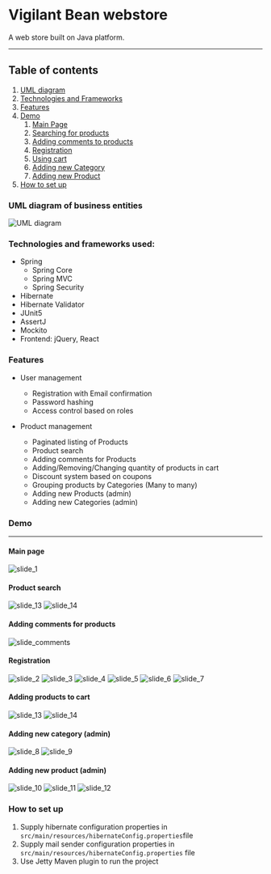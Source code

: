 # Vigilant Bean webstore

A web store built on Java platform.

---

## Table of contents
1. [UML diagram](#UML)
2. [Technologies and Frameworks](#technologies)
3. [Features](#features)
4. [Demo](#showcase)
    1. [Main Page](#showcaseMainPage)
    2. [Searching for products](#showcaseProductSearch)
    3. [Adding comments to products](#showcaseComments)   
    3. [Registration](#showcaseRegistration)
    4. [Using cart](#showcaseAddingProductsToCart)  
    5. [Adding new Category](#showcaseNewCategory)
    6. [Adding new Product](#showcaseNewProduct)
5. [How to set up](#howToSetUp)    


<a name="UML"></a>
### UML diagram of business entities
![UML diagram](VB_UML.svg)

<a name="technologies"></a>
### Technologies and frameworks used:
* Spring
    * Spring Core
    * Spring MVC
    * Spring Security
* Hibernate
* Hibernate Validator
* JUnit5
* AssertJ  
* Mockito
* Frontend: jQuery, React

<a name="features"></a>
### Features
* User management
  * Registration with Email confirmation
  * Password hashing  
  * Access control based on roles
  
* Product management
    * Paginated listing of Products
    * Product search
    * Adding comments for Products  
    * Adding/Removing/Changing quantity of products in cart
    * Discount system based on coupons  
    * Grouping products by Categories (Many to many)
    * Adding new Products (admin)
    * Adding new Categories (admin)

<a name="showcase"></a>
### Demo

---
<a name="showcaseMainPage"></a>
#### Main page
![slide_1](showcase/1.jpg)

<a name="showcaseProductSearch"></a>
#### Product search
![slide_13](showcase/13.png)
![slide_14](showcase/14.png)

<a name="showcaseComments"></a>
#### Adding comments for products
![slide_comments](showcase/comments.gif)

<a name="showcaseRegistration"></a>
#### Registration
![slide_2](showcase/2.jpg)
![slide_3](showcase/3.jpg)
![slide_4](showcase/4.jpg)
![slide_5](showcase/5.jpg)
![slide_6](showcase/6.jpg)
![slide_7](showcase/7.jpg)

<a name="showcaseAddingProductsToCart"></a>
#### Adding products to cart
![slide_13](showcase/15.png)
![slide_14](showcase/16.png)

<a name="showcaseNewCategory"></a>
#### Adding new category (admin)
![slide_8](showcase/8.jpg)
![slide_9](showcase/cartDemo.gif)

<a name="showcaseNewProduct"></a>
#### Adding new product (admin)
![slide_10](showcase/10.PNG)
![slide_11](showcase/11.PNG)
![slide_12](showcase/12.PNG)


<a name="howToSetUp"></a>
### How to set up
1. Supply hibernate configuration properties in
```src/main/resources/hibernateConfig.properties```file
2. Supply mail sender configuration properties in 
   ```src/main/resources/hibernateConfig.properties``` file
3. Use Jetty Maven plugin to run the project


    

  